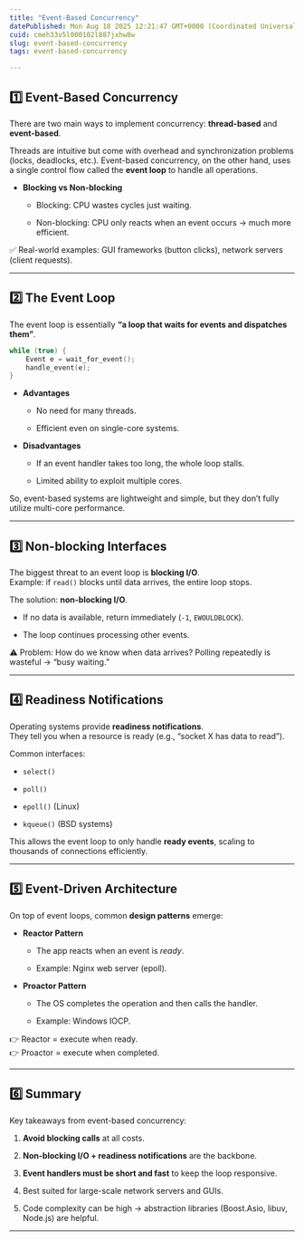 ```yaml
---
title: "Event-Based Concurrency"
datePublished: Mon Aug 18 2025 12:21:47 GMT+0000 (Coordinated Universal Time)
cuid: cmeh33v5l000102l887jxhw8w
slug: event-based-concurrency
tags: event-based-concurrency

---
```


## 1️⃣ Event-Based Concurrency

There are two main ways to implement concurrency: **thread-based** and **event-based**.

Threads are intuitive but come with overhead and synchronization problems (locks, deadlocks, etc.). Event-based concurrency, on the other hand, uses a single control flow called the **event loop** to handle all operations.

* **Blocking vs Non-blocking**
    
    * Blocking: CPU wastes cycles just waiting.
        
    * Non-blocking: CPU only reacts when an event occurs → much more efficient.
        

✅ Real-world examples: GUI frameworks (button clicks), network servers (client requests).

---

## 2️⃣ The Event Loop

The event loop is essentially **“a loop that waits for events and dispatches them”**.

```cpp
while (true) {
    Event e = wait_for_event();
    handle_event(e);
}
```

* **Advantages**
    
    * No need for many threads.
        
    * Efficient even on single-core systems.
        
* **Disadvantages**
    
    * If an event handler takes too long, the whole loop stalls.
        
    * Limited ability to exploit multiple cores.
        

So, event-based systems are lightweight and simple, but they don’t fully utilize multi-core performance.

---

## 3️⃣ Non-blocking Interfaces

The biggest threat to an event loop is **blocking I/O**.  
Example: if `read()` blocks until data arrives, the entire loop stops.

The solution: **non-blocking I/O**.

* If no data is available, return immediately (`-1`, `EWOULDBLOCK`).
    
* The loop continues processing other events.
    

⚠️ Problem: How do we know when data arrives? Polling repeatedly is wasteful → “busy waiting.”

---

## 4️⃣ Readiness Notifications

Operating systems provide **readiness notifications**.  
They tell you when a resource is ready (e.g., “socket X has data to read”).

Common interfaces:

* `select()`
    
* `poll()`
    
* `epoll()` (Linux)
    
* `kqueue()` (BSD systems)
    

This allows the event loop to only handle **ready events**, scaling to thousands of connections efficiently.

---

## 5️⃣ Event-Driven Architecture

On top of event loops, common **design patterns** emerge:

* **Reactor Pattern**
    
    * The app reacts when an event is *ready*.
        
    * Example: Nginx web server (epoll).
        
* **Proactor Pattern**
    
    * The OS completes the operation and then calls the handler.
        
    * Example: Windows IOCP.
        

👉 Reactor = execute when ready.  
👉 Proactor = execute when completed.

---

## 6️⃣ Summary

Key takeaways from event-based concurrency:

1. **Avoid blocking calls** at all costs.
    
2. **Non-blocking I/O + readiness notifications** are the backbone.
    
3. **Event handlers must be short and fast** to keep the loop responsive.
    
4. Best suited for large-scale network servers and GUIs.
    
5. Code complexity can be high → abstraction libraries (Boost.Asio, libuv, Node.js) are helpful.
    

---